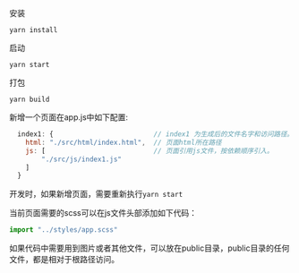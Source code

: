 安装
```shell
yarn install
```
启动
```shell
yarn start
```
打包
```shell
yarn build
```
新增一个页面在app.js中如下配置:
```javascript
  index1: {                         // index1 为生成后的文件名字和访问路径。
    html: "./src/html/index.html",  // 页面html所在路径
    js: [                           // 页面引用js文件，按依赖顺序引入。
        "./src/js/index1.js"
    ]
  }
```
开发时，如果新增页面，需要重新执行`yarn start`

当前页面需要的scss可以在js文件头部添加如下代码：
```javascript
import "../styles/app.scss"
```

如果代码中需要用到图片或者其他文件，可以放在public目录，public目录的任何文件，都是相对于根路径访问。
